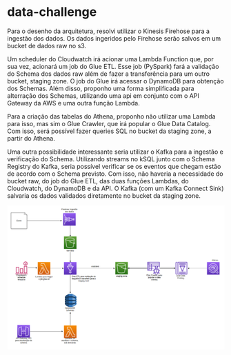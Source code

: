 # data-challenge

Para o desenho da arquitetura, resolvi utilizar o Kinesis Firehose para a ingestão dos dados. Os dados ingeridos pelo 
Firehose serão salvos em um bucket de dados raw no s3. 

Um scheduler do Cloudwatch irá acionar uma Lambda Function que, por sua vez, acionará um job do Glue ETL. 
Esse job (PySpark) fará a validação do Schema dos dados raw além de fazer a transferência para um outro bucket,
staging zone. O job do Glue irá acessar o DynamoDB para obtenção dos Schemas. Além disso, proponho uma forma
simplificada para alterração dos Schemas, utilizando uma api em conjunto com o API Gateway da AWS e uma outra
função Lambda. 

Para a criação das tabelas do Athena, proponho não utilizar uma Lambda para isso, mas sim
o Glue Crawler, que irá popular o Glue Data Catalog. Com isso, será possível fazer queries SQL no bucket da
staging zone, a partir do Athena. 

Uma outra possibilidade interessante seria utilizar o Kafka para a ingestão e verificação do Schema. 
Utilizando streams no kSQL junto com o Schema Registry do Kafka, seria possível verificar se os eventos que 
chegam estão de acordo com o Schema previsto. Com isso, não haveria a necessidade do bucket raw, do job do Glue ETL,
das duas funções Lambdas, do Cloudwatch, do DynamoDB e da API. O Kafka (com um Kafka Connect Sink) salvaria
os dados validados diretamente no bucket da staging zone.


![Figura 1](img/arquitetura.png)
